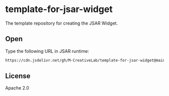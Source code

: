 # template-for-jsar-widget

The template repository for creating the JSAR Widget.

## Open

Type the following URL in JSAR runtime:

```sh
https://cdn.jsdelivr.net/gh/M-CreativeLab/template-for-jsar-widget@main/main.xsml
```

## License

Apache 2.0

